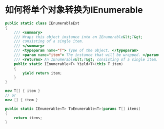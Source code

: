 # 如何将单个对象转换为IEnumerable<T>

```csharp
public static class IEnumerableExt
{
    /// <summary>
    /// Wraps this object instance into an IEnumerable&lt;T&gt;
    /// consisting of a single item.
    /// </summary>
    /// <typeparam name="T"> Type of the object. </typeparam>
    /// <param name="item"> The instance that will be wrapped. </param>
    /// <returns> An IEnumerable&lt;T&gt; consisting of a single item. </returns>
    public static IEnumerable<T> Yield<T>(this T item)
    {
        yield return item;
    }
}
```


```csharp
new T[] { item }
// or
new [] { item }
```


```csharp
public static IEnumerable<T> ToEnumerable<T>(params T[] items)
{
    return items;
}  
```

[1]: https://stackoverflow.com/questions/1577822/passing-a-single-item-as-ienumerablet "Passing a single item as IEnumerable<T>"
